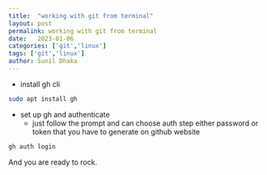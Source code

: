 ```yaml
---
title:  "working with git from terminal"
layout: post
permalink: working with git from terminal
date:   2023-01-06
categories: ['git','linux']
tags: ['git','linux']
author: Sunil Dhaka
---
```

- install gh cli
```bash
sudo apt install gh
```
- set up gh and authenticate
	- just follow the prompt and can choose auth step either password or token that you have to generate on github website
```bash
gh auth login
```

And you are ready to rock.
